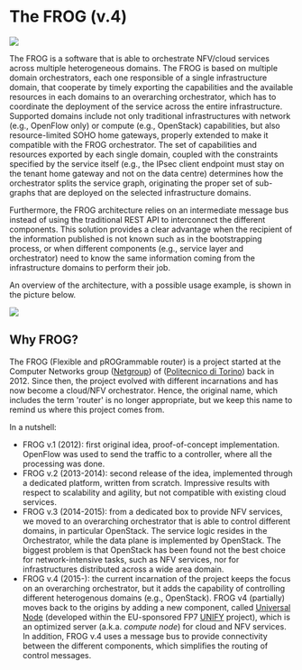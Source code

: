 # The FROG (v.4)

![](https://github.com/netgroup-polito/frog4/images/frog.jpg)

The FROG is a software that is able to orchestrate NFV/cloud services across multiple heterogeneous domains.
The FROG is based on multiple domain orchestrators, each one responsible of a single infrastructure domain, that cooperate by timely exporting the capabilities and the available resources in each domains to an overarching orchestrator, which has to coordinate the deployment of the service across the entire infrastructure.
Supported domains include not only traditional infrastructures with network (e.g., OpenFlow only) or compute (e.g., OpenStack) capabilities, but also resource-limited SOHO home gateways, properly extended to make it compatible with the FROG orchestrator. The set of capabilities and resources exported by each single domain, coupled with the constraints specified by the service itself (e.g., the IPsec client endpoint must stay on the tenant home gateway and not on the data centre) determines how the orchestrator splits the service graph, originating the proper set of sub-graphs that are deployed on the selected infrastructure domains.

Furthermore, the FROG architecture relies on an intermediate message bus instead of using the traditional REST API to interconnect the different components.
This solution provides a clear advantage when the recipient of the information published is not known such as in the bootstrapping process, or when different components (e.g., service layer and orchestrator) need to know the same information coming from the infrastructure domains to perform their job.

An overview of the architecture, with a possible usage example, is shown in the picture below.

![](https://github.com/netgroup-polito/frog4/images/frog-overview.png)


## Why FROG?
The FROG (Flexible and pROGrammable router) is a project started at the Computer Networks group ([Netgroup](http://netgroup.polito.it)) of ([Politecnico di Torino](http://www.polito.it)) back in 2012. Since then, the project evolved with different incarnations and has now become a cloud/NFV orchestrator. Hence, the original name, which includes the term 'router' is no longer appropriate, but we keep this name to remind us where this project comes from.

In a nutshell:
  * FROG v.1 (2012): first original idea, proof-of-concept implementation. OpenFlow was used to send the traffic to a controller, where all the processing was done.
  * FROG v.2 (2013-2014): second release of the idea, implemented through a dedicated platform, written from scratch. Impressive results with respect to scalability and agility, but not compatible with existing cloud services.
  * FROG v.3 (2014-2015): from a dedicated box to provide NFV services, we moved to an overarching orchestrator that is able to control different domains, in particular OpenStack. The service logic resides in the Orchestrator, while the data plane is implemented by OpenStack. The biggest problem is that OpenStack has been found not the best choice for network-intensive tasks, such as NFV services, nor for infrastructures distributed across a wide area domain.
  * FROG v.4 (2015-): the current incarnation of the project keeps the focus on an overarching orchestrator, but it adds the capability of controlling different heterogenous domains (e.g., OpenStack). FROG v4 (partially) moves back to the origins by adding a new component, called [Universal Node](http://github.com/netgroup-polito/un-orchestrator) (developed within the EU-sponsored FP7 [UNIFY](http://www.fp7-unify.eu) project), which is an optimized server (a.k.a. *compute node*) for cloud and NFV services. In addition, FROG v.4 uses a message bus to provide connectivity between the different components, which simplifies the routing of control messages. 
